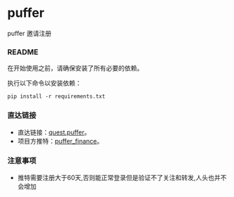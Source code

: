 # puffer

puffer 邀请注册

### README

在开始使用之前，请确保安装了所有必要的依赖。

执行以下命令以安装依赖：

```
pip install -r requirements.txt
```

### 直达链接

- 直达链接：[quest.puffer](https://quest.puffer.fi/chapter1?invite_code=y75504044)。
- 项目方推特：[puffer_finance](https://twitter.com/puffer_finance)。
### 注意事项

- 推特需要注册大于60天,否则能正常登录但是验证不了关注和转发,人头也并不会增加
